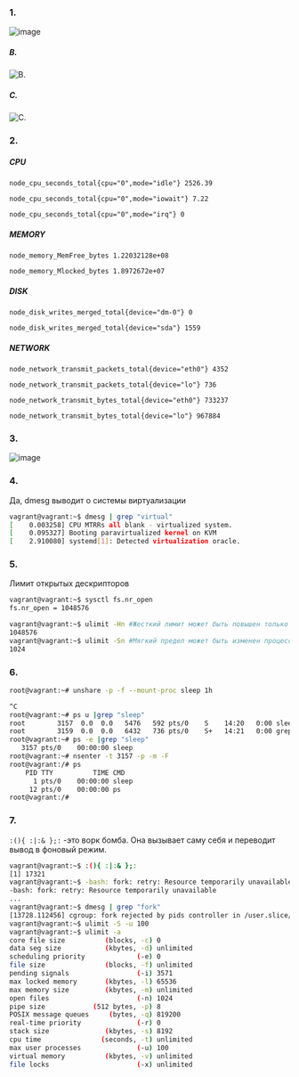 
### 1. 
![image](https://user-images.githubusercontent.com/95320903/152739172-2befcd1d-fecb-42b7-a908-72a8c4094c8c.png)

 ##### B. 
 ![B.](https://user-images.githubusercontent.com/95320903/152066251-b1f6f31c-cf4a-4813-8ca0-491c685dae0a.png)
 ##### C.
  ![C.](https://user-images.githubusercontent.com/95320903/152066817-32f2af37-960c-4b4f-abf2-94c859861aab.png)

 ### 2. 
 ##### CPU 
`node_cpu_seconds_total{cpu="0",mode="idle"} 2526.39`

`node_cpu_seconds_total{cpu="0",mode="iowait"} 7.22`

`node_cpu_seconds_total{cpu="0",mode="irq"} 0`

##### MEMORY
`node_memory_MemFree_bytes 1.22032128e+08`

`node_memory_Mlocked_bytes 1.8972672e+07`
##### DISK
`node_disk_writes_merged_total{device="dm-0"} 0`

`node_disk_writes_merged_total{device="sda"} 1559`
##### NETWORK
`node_network_transmit_packets_total{device="eth0"} 4352`

`node_network_transmit_packets_total{device="lo"} 736`

`node_network_transmit_bytes_total{device="eth0"} 733237`

`node_network_transmit_bytes_total{device="lo"} 967884`

### 3. 
 ![image](https://user-images.githubusercontent.com/95320903/152520458-922a56e8-c48d-4cf1-9b04-bf1120d02358.png)

### 4.
Да, dmesg выводит о системы виртуализации
```bash
vagrant@vagrant:~$ dmesg | grep "virtual"
[    0.003258] CPU MTRRs all blank - virtualized system.
[    0.095327] Booting paravirtualized kernel on KVM
[    2.910080] systemd[1]: Detected virtualization oracle.
```
### 5. 
Лимит открытых дескрипторов
```bash
vagrant@vagrant:~$ sysctl fs.nr_open
fs.nr_open = 1048576
```
```Bash
vagrant@vagrant:~$ ulimit -Hn #Жесткий лимит может быть повышен только пользователем root.
1048576
vagrant@vagrant:~$ ulimit -Sn #Мягкий предел может быть изменен процессом в любое время.
1024
``` 
### 6.
```bash 
root@vagrant:~# unshare -p -f --mount-proc sleep 1h

^C
root@vagrant:~# ps u |grep "sleep"
root        3157  0.0  0.0   5476   592 pts/0    S    14:20   0:00 sleep 1h
root        3159  0.0  0.0   6432   736 pts/0    S+   14:21   0:00 grep --color=auto sleep
root@vagrant:~# ps -e |grep "sleep"
   3157 pts/0    00:00:00 sleep
root@vagrant:~# nsenter -t 3157 -p -m -F
root@vagrant:/# ps
    PID TTY          TIME CMD
      1 pts/0    00:00:00 sleep
     12 pts/0    00:00:00 ps
root@vagrant:/#
```
### 7.
`:(){ :|:& };:` -это ворк бомба. Она вызывает саму себя и переводит вывод в фоновый режим.
```bash
vagrant@vagrant:~$ :(){ :|:& };:
[1] 17321
vagrant@vagrant:~$ -bash: fork: retry: Resource temporarily unavailable
-bash: fork: retry: Resource temporarily unavailable
...
vagrant@vagrant:~$ dmesg | grep "fork"
[13728.112456] cgroup: fork rejected by pids controller in /user.slice/user-1000.slice/session-3.scope
vagrant@vagrant:~$ ulimit -S -u 100
vagrant@vagrant:~$ ulimit -a
core file size          (blocks, -c) 0
data seg size           (kbytes, -d) unlimited
scheduling priority             (-e) 0
file size               (blocks, -f) unlimited
pending signals                 (-i) 3571
max locked memory       (kbytes, -l) 65536
max memory size         (kbytes, -m) unlimited
open files                      (-n) 1024
pipe size            (512 bytes, -p) 8
POSIX message queues     (bytes, -q) 819200
real-time priority              (-r) 0
stack size              (kbytes, -s) 8192
cpu time               (seconds, -t) unlimited
max user processes              (-u) 100
virtual memory          (kbytes, -v) unlimited
file locks                      (-x) unlimited
```
